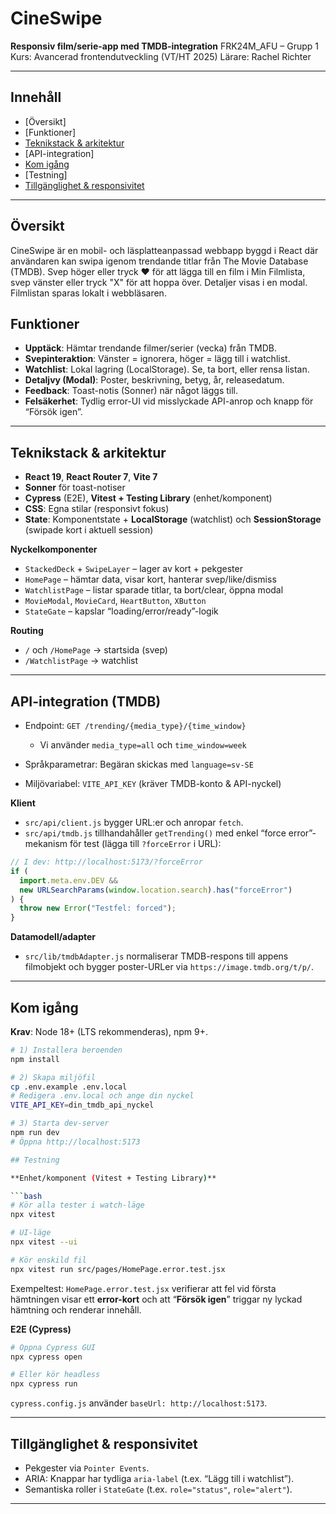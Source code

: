 # CineSwipe

**Responsiv film/serie-app med TMDB-integration**
FRK24M_AFU – Grupp 1
Kurs: Avancerad frontendutveckling (VT/HT 2025)
Lärare: Rachel Richter

---

## Innehåll

- [Översikt]
- [Funktioner]
- [Teknikstack & arkitektur]()
- [API-integration]
- [Kom igång]()
- [Testning]
- [Tillgänglighet & responsivitet]()

---

## Översikt

CineSwipe är en mobil- och läsplatteanpassad webbapp byggd i React där användaren kan swipa igenom trendande titlar från The Movie Database (TMDB). Svep höger eller tryck ❤️ för att lägga till en film i Min Filmlista, svep vänster eller tryck "X" för att hoppa över. Detaljer visas i en modal. Filmlistan sparas lokalt i webbläsaren.

## Funktioner

- **Upptäck**: Hämtar trendande filmer/serier (vecka) från TMDB.
- **Svepinteraktion**: Vänster = ignorera, höger = lägg till i watchlist.
- **Watchlist**: Lokal lagring (LocalStorage). Se, ta bort, eller rensa listan.
- **Detaljvy (Modal)**: Poster, beskrivning, betyg, år, releasedatum.
- **Feedback**: Toast-notis (Sonner) när något läggs till.
- **Felsäkerhet**: Tydlig error-UI vid misslyckade API-anrop och knapp för “Försök igen”.

---

## Teknikstack & arkitektur

- **React 19**, **React Router 7**, **Vite 7**
- **Sonner** för toast-notiser
- **Cypress** (E2E), **Vitest + Testing Library** (enhet/komponent)
- **CSS**: Egna stilar (responsivt fokus)
- **State**: Komponentstate + **LocalStorage** (watchlist) och **SessionStorage** (swipade kort i aktuell session)

**Nyckelkomponenter**

- `StackedDeck` + `SwipeLayer` – lager av kort + pekgester
- `HomePage` – hämtar data, visar kort, hanterar svep/like/dismiss
- `WatchlistPage` – listar sparade titlar, ta bort/clear, öppna modal
- `MovieModal`, `MovieCard`, `HeartButton`, `XButton`
- `StateGate` – kapslar “loading/error/ready”-logik

**Routing**

- `/` och `/HomePage` → startsida (svep)
- `/WatchlistPage` → watchlist

---

## API-integration (TMDB)

- Endpoint: `GET /trending/{media_type}/{time_window}`

  - Vi använder `media_type=all` och `time_window=week`

- Språkparametrar: Begäran skickas med `language=sv-SE`
- Miljövariabel: `VITE_API_KEY` (kräver TMDB-konto & API-nyckel)

**Klient**

- `src/api/client.js` bygger URL\:er och anropar `fetch`.
- `src/api/tmdb.js` tillhandahåller `getTrending()` med enkel “force error”-mekanism för test (lägga till `?forceError` i URL):

```js
// I dev: http://localhost:5173/?forceError
if (
  import.meta.env.DEV &&
  new URLSearchParams(window.location.search).has("forceError")
) {
  throw new Error("Testfel: forced");
}
```

**Datamodell/adapter**

- `src/lib/tmdbAdapter.js` normaliserar TMDB-respons till appens filmobjekt och bygger poster-URLer via `https://image.tmdb.org/t/p/`.

---

## Kom igång

**Krav**: Node 18+ (LTS rekommenderas), npm 9+.

````bash
# 1) Installera beroenden
npm install

# 2) Skapa miljöfil
cp .env.example .env.local
# Redigera .env.local och ange din nyckel
VITE_API_KEY=din_tmdb_api_nyckel

# 3) Starta dev-server
npm run dev
# Öppna http://localhost:5173

## Testning

**Enhet/komponent (Vitest + Testing Library)**

```bash
# Kör alla tester i watch-läge
npx vitest

# UI-läge
npx vitest --ui

# Kör enskild fil
npx vitest run src/pages/HomePage.error.test.jsx
````

Exempeltest: `HomePage.error.test.jsx` verifierar att fel vid första hämtningen visar ett **error-kort** och att “**Försök igen**” triggar ny lyckad hämtning och renderar innehåll.

**E2E (Cypress)**

```bash
# Öppna Cypress GUI
npx cypress open

# Eller kör headless
npx cypress run
```

`cypress.config.js` använder `baseUrl: http://localhost:5173`.

---

## Tillgänglighet & responsivitet

- Pekgester via `Pointer Events`.
- ARIA: Knappar har tydliga `aria-label` (t.ex. “Lägg till i watchlist”).
- Semantiska roller i `StateGate` (t.ex. `role="status"`, `role="alert"`).

---

